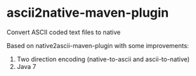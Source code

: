 # ascii2native-maven-plugin
Convert ASCII coded text files to native

Based on native2ascii-maven-plugin with some improvements:
1. Two direction encoding (native-to-ascii and ascii-to-native)
2. Java 7
